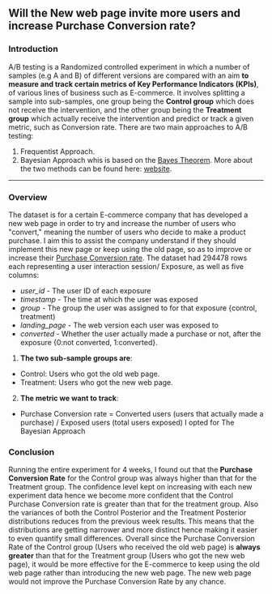 ## Will the New web page invite more users and increase Purchase Conversion rate?
### Introduction
A/B testing is a Randomized controlled experiment in which a number of samples (e.g A and B) of different versions are compared with an aim **to measure and track certain 
metrics of Key Performance Indicators (KPIs)**, of various lines of business such as E-commerce.
It involves splitting a sample into sub-samples, one group being the **Control group** which does not receive the intervention, and the
other group being the **Treatment group** which actually receive the intervention and predict or track a given metric, such as Conversion rate.
There are two main approaches to A/B testing:
1. Frequentist Approach.
2. Bayesian Approach whis is based on the [Bayes Theorem](https://en.m.wikipedia.org/wiki/Bayes%27_theorem).
More about the two methods can be found here: [website](https://www.redjournal.org/article/S0360-3016(21)03256-9/fulltext).
---
### Overview
The dataset is for a certain E-commerce company that has developed a new web page in order to try and increase the number of users who "convert," meaning the
number of users who decide to make a product purchase. I aim this to assist the company understand if they should implement this new page or keep using the old page,
so as to improve or increase their [Purchase Conversion rate](https://www.hotjar.com/blog/website-conversion/).
The dataset had 294478 rows each representing a user interaction session/ Exposure, as well as five columns:
- *user_id* - The user ID of each exposure
- *timestamp* - The time at which the user was exposed
- *group* - The group the user was assigned to for that exposure {control, treatment)
- *landing_page* - The web version each user was exposed to
- *converted* - Whether the user actually made a purchase or not, after the exposure {0:not converted, 1:converted}.
1. **The two sub-sample groups are**:
* Control: Users who got the old web page.
* Treatment: Users who got the new web page.
2. **The metric we want to track**:
* Purchase Conversion rate = Converted users (users that actually made a purchase) / Exposed users (total users exposed)
I opted for The Bayesian Approach
### Conclusion
Running the entire experiment for 4 weeks, I found out that the **Purchase Conversion Rate** for the Control group was always higher than that for the Treatment group.
The confidence level kept on increasing with each new experiment data hence we become more confident that the Control Purchase Conversion rate is greater than that for the treatment group.
Also the variances of both the Control Posterior and the Treatment Posterior distributions reduces from the previous week results. This means that the distributions are getting narrower and more distinct hence making it easier to even quantify small differences.
Overall since the Purchase Conversion Rate of the Control group (Users who received the old web page) is **always greater** than that for the Treatment group (Users who got the new web page), it would be more effective for the E-commerce to keep using the old web page rather than introducing the new web page.
The new web page would not improve the Purchase Conversion Rate by any chance.

